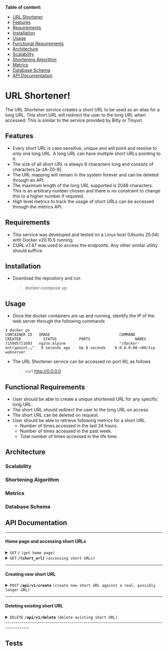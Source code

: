 **Table of content:**
- [URL Shortener](#url-shortener)
- [Features](#features)
- [Requirements](#requirements)
- [Installation](#installation)
- [Usage](#usage)
- [Functional Requirements](#functional-requirements)
- [Architecture](#architecture)
- [Scalability](#scalability)
- [Shortening Algorithm](#shortening-algorithm)
- [Metrics](#metrics)
- [Database Schema](#database-schema)
- [API Documentation](#api-documentation)

# URL Shortener!

The URL Shortener service creates a short URL to be used as an alias for a long URL. This short URL will redirect the user to the long URL when accessed. This is similar to the service provided by Bitly or Tinyurl.

## Features
- Every short URL is case sensitive, unique and will point and resolve to only one long URL. A long URL can have multiple short URLs pointing to it.
- The size of all short URL is always 6 characters long and consists of characters [a-zA-Z0-9].
- The URL mapping will remain in the system forever and can be deleted through an API.
- The maximum length of the long URL supported is 2048 characters. This is an arbitrary number chosen and there is no constraint to change this to a higher number if required.
- High level metrics to track the usage of short URLs can be accessed through the metrics API.

## Requirements
- This service was developed and tested on a Linux host (Ubuntu 20.04) with Docker v20.10.5 running.
- CURL v7.47 was used to access the endpoints. Any other similar utility should suffice. 

## Installation
- Download the repository and run
	> docker-compose up

## Usage
-  Once the docker containers are up and running, identify the IP of the web server through the following commands
```
$ docker ps
CONTAINER ID   IMAGE                               COMMAND                  CREATED          STATUS          PORTS                    NAMES
7159d5711693   nginx:alpine                        "/docker-entrypoint.…"   9 seconds ago    Up 8 seconds    0.0.0.0:80->80/tcp       webserver
```
 - The URL Shortener service can be accessed on port 80, as follows
	> curl http://0.0.0.0
	
## Functional Requirements
- User should be able to create a unique shortened URL for any specific long URL.
- The short URL should redirect the user to the long URL on access.
- The short URL can be deleted on request.
- User should be able to retrieve following metrics for a short URL.
	- Number of times accessed in the last 24 hours.
	- Number of times accessed in the past week.
	- Total number of times accessed in the life time.

## Architecture

### Scalability

### Shortening Algorithm

### Metrics

### Database Schema

## API Documentation

------------------------------------------------------------------------------------------

#### Home page and accessing short URLs

<details>
 <summary><code>GET</code> <code><b>/</b></code> <code>(get home page)</code></summary>

##### Parameters

> None

##### Responses

> | http code     | content-type                      | response                                                            |
> |---------------|-----------------------------------|---------------------------------------------------------------------|
> | `200`         |  `application/json`               | Welcome to URL Shortener service                                    |

##### Example cURL

> ```javascript
>  curl GET http://localhost/
> ```

</details>

<details>
 <summary><code>GET</code> <code><b>/{short_url}</b></code> <code>(accessing short URLs)</code></summary>

##### Parameters

> None

##### Responses

> | http code     | content-type                      | response                                                            |
> |---------------|-----------------------------------|---------------------------------------------------------------------|
> | `302`         |                                   | Redirected to the original long URL                                 |
> | `400`         | `application/json`                | `{"code":"404","message":"Page does not exist"}`                    |

##### Example cURL

> ```javascript
>  curl GET http://localhost/u6Ht3e
> ```

</details>

------------------------------------------------------------------------------------------

#### Creating new short URL

<details>
 <summary><code>POST</code> <code><b>/api/v1/create</b></code> <code>(create new short URL against a real, possibly longer URL)</code></summary>

##### Parameters

> | name              |  type     | data type      | description                                                       |
> |-------------------|-----------|----------------|-------------------------------------------------------------------|
> | `url`             |  required | string         | The long URL against which a short URL needs to be created        |


##### Responses

> | http code     | content-type                      | response                                                                   |
> |---------------|-----------------------------------|----------------------------------------------------------------------------|
> | `200`         | `application/json`                | `{"longurl":"<original_longurl>","shorturl":"<created_short_url>"}`        |
> | `404`         | `application/json`                | `{"message":"A URL is required to create a shortened alias to it"}`        |
> | `500`         | `application/json`                | `{"longurl":"<original_longurl>","message":"Failed to create short url"}`  |

##### Example cURL

> ```javascript
>  curl -X POST -H "Content-Type: application/json" --data '{"url" : "www.google.com"}' http://localhost/
> ```

</details>

------------------------------------------------------------------------------------------

#### Deleting existing short URL

<details>
  <summary><code>DELETE</code> <code><b>/api/v1/delete</b></code> <code>(delete existing short URL)</code></summary>

##### Parameters

> | name              |  type     | data type      | description                                   |
> |-------------------|-----------|----------------|-----------------------------------------------|
> | `url`             |  required | string         | The short URL that needs to be deleted        |

##### Responses

> | http code     | content-type              | response                                          |
> |---------------|---------------------------|---------------------------------------------------|
> | `200`         | `application/json`        | `{"shorturl":"<shorturl>","message":"success"}`   |

##### Example cURL

> ```javascript
>  curl -X DELETE -H "Content-Type: application/json" --data '{"url" : "X8uE9s"}' http://localhost/
> ```

</details>
------------------------------------------------------------------------------------------

## Tests

